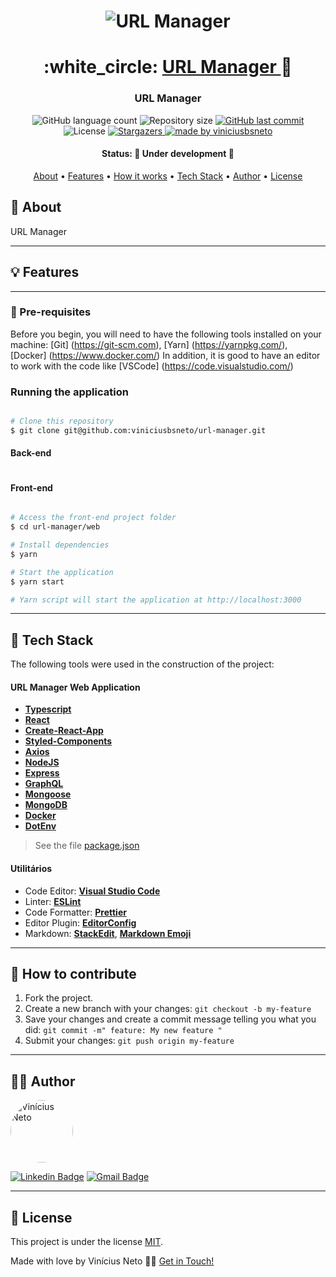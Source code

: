 

<h1 align="center">
    <img alt="URL Manager" title="#URL Manager" src="https://lh3.googleusercontent.com/amhoP6yQipDObMmcDSzDImeiNhHqUws9bOj6zClBJLvPjGP6O0iRrnaj2bed9XAngw" />
</h1>

<h1 align="center">
   :white_circle: <a href="#"> URL Manager </a> 🔵
</h1>

<h3 align="center">
    URL Manager
</h3>

<p align="center">
  <img alt="GitHub language count" src="https://img.shields.io/github/languages/count/viniciusbsneto/url-manager?color=blue">

  <img alt="Repository size" src="https://img.shields.io/github/repo-size/viniciusbsneto/url-manager">
  
  <a href="https://github.com/viniciusbsneto/url-manager/commits/master">
    <img alt="GitHub last commit" src="https://img.shields.io/github/last-commit/viniciusbsneto/url-manager">
  </a>
    
   <img alt="License" src="https://img.shields.io/badge/license-MIT-blue">
   <a href="https://github.com/viniciusbsneto/url-manager/stargazers">
    <img alt="Stargazers" src="https://img.shields.io/github/stars/viniciusbsneto/url-manager?style=social">
  </a>

  <a href="https://github.com/viniciusbsneto">
    <img alt="made by viniciusbsneto" src="https://img.shields.io/badge/-viniciusbsneto-blue">
  </a>
</p>


<h4 align="center"> 
	 Status: 🚧 Under development 🚧
</h4>

<p align="center">
 <a href="#about">About</a> •
 <a href="#features">Features</a> •
 <a href="#how-it-works">How it works</a> • 
 <a href="#tech-stack">Tech Stack</a> •  
 <a href="#author">Author</a> • 
 <a href="#user-content-license">License</a>
</p>


## :speech_balloon: About

URL Manager

---

## :bulb: Features



---


### :pushpin: Pre-requisites

Before you begin, you will need to have the following tools installed on your machine:
[Git] (https://git-scm.com), [Yarn] (https://yarnpkg.com/), [Docker] (https://www.docker.com/)
In addition, it is good to have an editor to work with the code like [VSCode] (https://code.visualstudio.com/)

### Running the application

```bash

# Clone this repository
$ git clone git@github.com:viniciusbsneto/url-manager.git

```
#### Back-end
```bash

```
#### Front-end
```bash

# Access the front-end project folder
$ cd url-manager/web

# Install dependencies
$ yarn

# Start the application
$ yarn start

# Yarn script will start the application at http://localhost:3000

```
---

## :toolbox: Tech Stack

The following tools were used in the construction of the project:

#### [](https://github.com/viniciusbsneto/url-manager#url-manager-web-application)**URL Manager Web Application**

-   **[Typescript](https://www.typescriptlang.org/)**
-   **[React](https://en.reactjs.org/)**
-   **[Create-React-App](https://create-react-app.dev/)**
-   **[Styled-Components](https://styled-components.com/)**
-   **[Axios](https://github.com/axios/axios)**
-   **[NodeJS](https://nodejs.org/)**
-   **[Express](https://expressjs.com/)**
-   **[GraphQL](https://graphql.org/)**
-   **[Mongoose](https://mongoosejs.com/)**
-   **[MongoDB](https://www.mongodb.com/)**
-   **[Docker](https://www.docker.com/)**
-   **[DotEnv](https://yarnpkg.com/package/dotenv)**


> See the file  [package.json](https://github.com/viniciusbsneto/url-manager/blob/master/backend/package.json)

#### [](https://github.com/viniciusbsneto/url-manager#utilit%C3%A1rios)**Utilitários**

-   Code Editor:  **[Visual Studio Code](https://code.visualstudio.com/)**
-   Linter:  **[ESLint](https://eslint.org/)**
-   Code Formatter:  **[Prettier](https://prettier.io/)**
-   Editor Plugin:  **[EditorConfig](https://editorconfig.org/)**
-   Markdown:  **[StackEdit](https://stackedit.io/)**,  **[Markdown Emoji](https://gist.github.com/rxaviers/7360908)**

---

## :handshake: How to contribute

1. Fork the project.
2. Create a new branch with your changes: `git checkout -b my-feature`
3. Save your changes and create a commit message telling you what you did: `git commit -m" feature: My new feature "`
4. Submit your changes: `git push origin my-feature`

---

## :technologist: Author

 <img style="border-radius: 50%;" src="https://avatars1.githubusercontent.com/u/17788722?v=4" width="100px;" alt="Vinícius Neto"/> 
 <br />

[![Linkedin Badge](https://img.shields.io/badge/-Vinícius%20Neto-blue?style=flat-square&logo=Linkedin&logoColor=white&link=https://www.linkedin.com/in/vinicius-neto/)](https://www.linkedin.com/in/vinicius-neto/) 
[![Gmail Badge](https://img.shields.io/badge/-viniciusbsneto@gmail.com-c14438?style=flat-square&logo=Gmail&logoColor=white&link=mailto:viniciusbsneto@gmail.com)](mailto:viniciusbsneto@gmail.com)

---

## :memo: License

This project is under the license [MIT](./LICENSE).

Made with love by Vinícius Neto 👋🏽 [Get in Touch!](Https://www.linkedin.com/in/vinicius-neto/)
